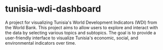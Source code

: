 # tunisia-wdi-dashboard
A project for visualizing Tunisia's World Development Indicators (WDI) from the World Bank. This project aims to allow users to explore and interact with the data by selecting various topics and subtopics. The goal is to provide a user-friendly interface to visualize Tunisia's economic, social, and environmental indicators over time.
